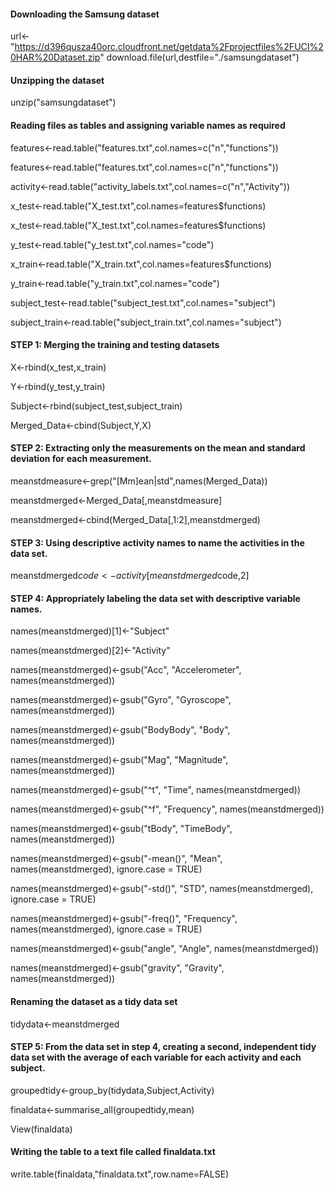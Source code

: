 #### Downloading the Samsung dataset
url<-"https://d396qusza40orc.cloudfront.net/getdata%2Fprojectfiles%2FUCI%20HAR%20Dataset.zip"
download.file(url,destfile="./samsungdataset")
#### Unzipping the dataset
unzip("samsungdataset")
#### Reading files as tables and assigning variable names as required
features<-read.table("features.txt",col.names=c("n","functions"))

features<-read.table("features.txt",col.names=c("n","functions"))

activity<-read.table("activity_labels.txt",col.names=c("n","Activity"))

x_test<-read.table("X_test.txt",col.names=features$functions)

x_test<-read.table("X_test.txt",col.names=features$functions)

y_test<-read.table("y_test.txt",col.names="code")

x_train<-read.table("X_train.txt",col.names=features$functions)

y_train<-read.table("y_train.txt",col.names="code")

subject_test<-read.table("subject_test.txt",col.names="subject")

subject_train<-read.table("subject_train.txt",col.names="subject")

#### STEP 1: Merging the training and testing datasets

X<-rbind(x_test,x_train)

Y<-rbind(y_test,y_train)

Subject<-rbind(subject_test,subject_train)

Merged_Data<-cbind(Subject,Y,X)

#### STEP 2: Extracting only the measurements on the mean and standard deviation for each measurement.

meanstdmeasure<-grep("[Mm]ean|std",names(Merged_Data))

meanstdmerged<-Merged_Data[,meanstdmeasure]

meanstdmerged<-cbind(Merged_Data[,1:2],meanstdmerged)

#### STEP 3: Using descriptive activity names to name the activities in the data set.

meanstdmerged$code<-activity[meanstdmerged$code,2]

#### STEP 4: Appropriately labeling the data set with descriptive variable names.

names(meanstdmerged)[1]<-"Subject"

names(meanstdmerged)[2]<-"Activity"

names(meanstdmerged)<-gsub("Acc", "Accelerometer", names(meanstdmerged))

names(meanstdmerged)<-gsub("Gyro", "Gyroscope", names(meanstdmerged))

names(meanstdmerged)<-gsub("BodyBody", "Body", names(meanstdmerged))

names(meanstdmerged)<-gsub("Mag", "Magnitude", names(meanstdmerged))

names(meanstdmerged)<-gsub("^t", "Time", names(meanstdmerged))

names(meanstdmerged)<-gsub("^f", "Frequency", names(meanstdmerged))

names(meanstdmerged)<-gsub("tBody", "TimeBody", names(meanstdmerged))

names(meanstdmerged)<-gsub("-mean()", "Mean", names(meanstdmerged), ignore.case = TRUE)

names(meanstdmerged)<-gsub("-std()", "STD", names(meanstdmerged), ignore.case = TRUE)

names(meanstdmerged)<-gsub("-freq()", "Frequency", names(meanstdmerged), ignore.case = TRUE)

names(meanstdmerged)<-gsub("angle", "Angle", names(meanstdmerged))

names(meanstdmerged)<-gsub("gravity", "Gravity", names(meanstdmerged))

#### Renaming the dataset as a tidy data set

tidydata<-meanstdmerged

#### STEP 5: From the data set in step 4, creating a second, independent tidy data set with the average of each variable for each activity and each subject.

groupedtidy<-group_by(tidydata,Subject,Activity)

finaldata<-summarise_all(groupedtidy,mean)

View(finaldata)

#### Writing the table to a text file called finaldata.txt

write.table(finaldata,"finaldata.txt",row.name=FALSE)

